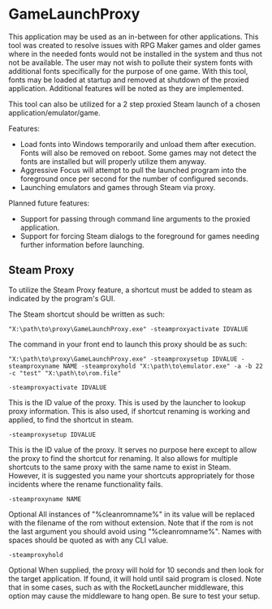 # GameLaunchProxy

This application may be used as an in-between for other applications. This tool was created to resolve issues with RPG Maker games and older games where in the needed fonts would not be installed in the system and thus not not be available. The user may not wish to pollute their system fonts with additional fonts specifically for the purpose of one game. With this tool, fonts may be loaded at startup and removed at shutdown of the proxied application. Additional features will be noted as they are implemented.

This tool can also be utilized for a 2 step proxied Steam launch of a chosen application/emulator/game.

Features:
* Load fonts into Windows temporarily and unload them after execution. Fonts will also be removed on reboot. Some games may not detect the fonts are installed but will properly utilize them anyway.
* Aggressive Focus will attempt to pull the launched program into the foreground once per second for the number of configured seconds.
* Launching emulators and games through Steam via proxy.

Planned future features:
* Support for passing through command line arguments to the proxied application.
* Support for forcing Steam dialogs to the foreground for games needing further information before launching.

Steam Proxy
-----------

To utilize the Steam Proxy feature, a shortcut must be added to steam as indicated by the program's GUI.

The Steam shortcut should be written as such:
~~~~
"X:\path\to\proxy\GameLaunchProxy.exe" -steamproxyactivate IDVALUE
~~~~

The command in your front end to launch this proxy should be as such:
~~~~
"X:\path\to\proxy\GameLaunchProxy.exe" -steamproxysetup IDVALUE -steamproxyname NAME -steamproxyhold "X:\path\to\emulator.exe" -a -b 22 -c "test" "X:\path\to\rom.file"
~~~~

~~~~
-steamproxyactivate IDVALUE
~~~~
This is the ID value of the proxy.  This is used by the launcher to lookup proxy information.
This is also used, if shortcut renaming is working and applied, to find the shortcut in steam.

~~~~
-steamproxysetup IDVALUE
~~~~
This is the ID value of the proxy.  It serves no purpose here except to allow the proxy to find the shortcut for renaming.
It also allows for multiple shortcuts to the same proxy with the same name to exist in Steam.
However, it is suggested you name your shortcuts appropriately for those incidents where the rename functionality fails.

~~~~
-steamproxyname NAME
~~~~
Optional
All instances of "%cleanromname%" in its value will be replaced with the filename of the rom without extension.
Note that if the rom is not the last argument you should avoid using "%cleanromname%".
Names with spaces should be quoted as with any CLI value.

~~~~
-steamproxyhold
~~~~
Optional
When supplied, the proxy will hold for 10 seconds and then look for the target application.  If found, it will hold until said program is closed.
Note that in some cases, such as with the RocketLauncher middleware, this option may cause the middleware to hang open. Be sure to test your setup.
